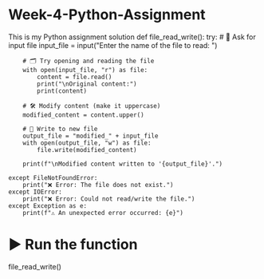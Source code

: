# Week-4-Python-Assignment
This is my Python assignment solution
def file_read_write():
    try:
        # 🧪 Ask for input file
        input_file = input("Enter the name of the file to read: ")

        # 🗂 Try opening and reading the file
        with open(input_file, "r") as file:
            content = file.read()
            print("\nOriginal content:")
            print(content)

        # 🛠 Modify content (make it uppercase)
        modified_content = content.upper()

        # 📝 Write to new file
        output_file = "modified_" + input_file
        with open(output_file, "w") as file:
            file.write(modified_content)

        print(f"\nModified content written to '{output_file}'.")

    except FileNotFoundError:
        print("❌ Error: The file does not exist.")
    except IOError:
        print("❌ Error: Could not read/write the file.")
    except Exception as e:
        print(f"⚠️ An unexpected error occurred: {e}")

# ▶ Run the function
file_read_write()
